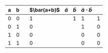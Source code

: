 | a   | b   |     | $\bar{a+b}$ | $\bar{a}$ | $\bar{b}$ | $\bar{a}$ ⋅ $\bar{b}$ |     |
| --- | --- | --- | ----------- | --------- | --------- | --------------------- | --- |
| 0   | 0   |     | 1           |           | 1         | 1                     | 1   |
| 0   | 1   |     | 0           |           |           | 1                     | 0   |
| 1   | 0   |     | 0           |           |           | 0                     | 0   |
| 1   | 1   |     | 0           |           |           | 0                     | 0   |

